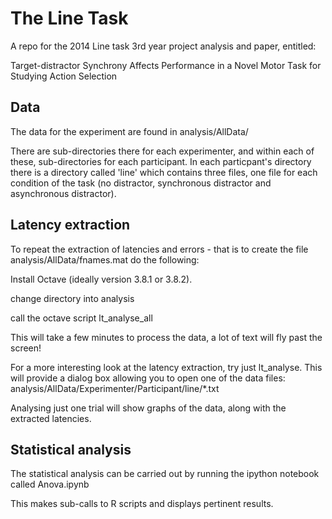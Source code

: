 # The Line Task

A repo for the 2014 Line task 3rd year project analysis and paper, entitled:

Target-distractor Synchrony Affects Performance in a Novel Motor Task for
Studying Action Selection

## Data

The data for the experiment are found in analysis/AllData/

There are sub-directories there for each experimenter, and within each
of these, sub-directories for each participant. In each particpant's
directory there is a directory called 'line' which contains three
files, one file for each condition of the task (no distractor,
synchronous distractor and asynchronous distractor).

## Latency extraction

To repeat the extraction of latencies and errors - that is to create
the file analysis/AllData/fnames.mat do the following:

Install Octave (ideally version 3.8.1 or 3.8.2).

change directory into analysis

call the octave script lt_analyse_all

This will take a few minutes to process the data, a lot of text will
fly past the screen!

For a more interesting look at the latency extraction, try just
lt_analyse. This will provide a dialog box allowing you to open one of
the data files: analysis/AllData/Experimenter/Participant/line/*.txt

Analysing just one trial will show graphs of the data, along with the
extracted latencies.

## Statistical analysis

The statistical analysis can be carried out by running the ipython
notebook called Anova.ipynb

This makes sub-calls to R scripts and displays pertinent results.

